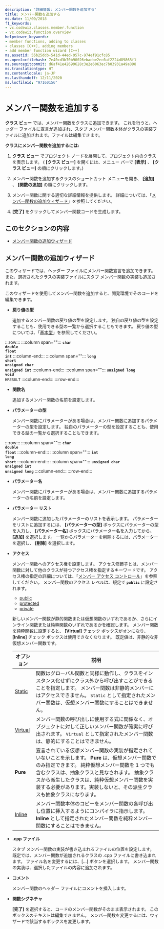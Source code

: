 ```yaml
---
description: '詳細情報: メンバー関数を追加する'
title: メンバー関数を追加する
ms.date: 11/09/2018
f1_keywords:
- vc.codewiz.classes.member.function
- vc.codewiz.function.overview
helpviewer_keywords:
- member functions, adding to classes
- classes [C++], adding members
- add member function wizard [C++]
ms.assetid: 55b25ddb-541d-44ed-957c-974ef91cfc85
ms.openlocfilehash: 7e40cd3b70b90026ebaebe2ec0af2224d89868f1
ms.sourcegitcommit: d6af41e42699628c3e2e6063ec7b03931a49a098
ms.translationtype: HT
ms.contentlocale: ja-JP
ms.lasthandoff: 12/11/2020
ms.locfileid: "97160156"
---
```

# <a name="add-a-member-function"></a>メンバー関数を追加する

**クラス ビュー** では、メンバー関数をクラスに追加できます。 これを行うと、ヘッダー ファイルに宣言が追加され、スタブ メンバー関数本体がクラスの実装ファイルに追加されます。ファイルは編集できます。

**クラスにメンバー関数を追加するには:**

1. **クラス ビュー** でプロジェクト ノードを展開して、プロジェクト内のクラスを表示します。 ( **[クラス ビュー]** を開くには、メニュー バーで **[表示]** 、 **[クラス ビュー]** の順にクリックします。)

1. メンバー関数を追加するクラスのショートカット メニューを開き、 **[追加]** 、 **[関数の追加]** の順にクリックします。

1. メンバー関数に関する適切な詳細情報を提供します。 詳細については、「[メンバー関数の追加ウィザード](#add-member-function-wizard)」を参照してください。

1. **[完了]** をクリックしてメンバー関数コードを生成します。

## <a name="in-this-section"></a>このセクションの内容

- [メンバー関数の追加ウィザード](#add-member-function-wizard)

## <a name="add-member-function-wizard"></a>メンバー関数の追加ウィザード

このウィザードでは、ヘッダー ファイルにメンバー関数宣言を追加できます。 また、選択されたクラスの実装ファイルにスタブ メンバー関数の実装も追加されます。

このウィザードを使用してメンバー関数を追加すると、開発環境でそのコードを編集できます。

- **戻り値の型**

  追加するメンバー関数の戻り値の型を設定します。 独自の戻り値の型を設定することも、使用できる型の一覧から選択することもできます。 戻り値の型については、「[基本型](../cpp/fundamental-types-cpp.md)」を参照してください。

:::row:::
   :::column span="":::
      **`char`**\
      **`double`**\
      **`float`**\
      **`int`**
   :::column-end:::
   :::column span="":::
      **`long`**\
      **`short`**\
      **`unsigned char`**\
      **`unsigned int`**
   :::column-end:::
   :::column span="":::
      **`unsigned long`**\
      **`void`**\
      `HRESULT`
   :::column-end:::
:::row-end:::

- **関数名**

  追加するメンバー関数の名前を設定します。

- **パラメーターの型**

  メンバー関数にパラメーターがある場合は、メンバー関数に追加するパラメーターの型を設定します。 独自のパラメーターの型を設定することも、使用できる型の一覧から選択することもできます。

:::row:::
   :::column span="":::
      **`char`**\
      **`double`**\
      **`float`**
   :::column-end:::
   :::column span="":::
      **`int`**\
      **`long`**\
      **`short`**
   :::column-end:::
   :::column span="":::
      **`unsigned char`**\
      **`unsigned int`**\
      **`unsigned long`**
   :::column-end:::
:::row-end:::

- **パラメーター名**

  メンバー関数にパラメーターがある場合は、メンバー関数に追加するパラメーターの名前を設定します。

- **パラメーター リスト**

  メンバー関数に追加したパラメーターのリストを表示します。 パラメーターをリストに追加するには、 **[パラメーターの型]** ボックスにパラメーターの型を入力し、 **[パラメーター名]** ボックスにパラメーター名を入力してから、 **[追加]** を選択します。 一覧からパラメーターを削除するには、パラメーターを選択し、 **[削除]** を選択します。

- **アクセス**

  メンバー関数へのアクセス権を設定します。 アクセス修飾子とは、メンバー関数に対して他のクラスが持つアクセス権を指定するキーワードです。 アクセス権の指定の詳細については、「[メンバー アクセス コントロール](../cpp/member-access-control-cpp.md)」を参照してください。 メンバー関数のアクセス レベルは、規定で **`public`** に設定されます。

  - [public](../cpp/public-cpp.md)
  - [protected](../cpp/protected-cpp.md)
  - [private](../cpp/private-cpp.md)

  新しいメンバー関数が静的関数または仮想関数のいずれであるか、さらにインライン関数または純粋関数のいずれであるかを確認します。 メンバー関数を純粋関数に設定すると、 **[Virtual]** チェック ボックスがオンになり、 **[Inline]** チェック ボックスは使用できなくなります。 既定値は、非静的な非仮想メンバー関数です。

  | オプション | 説明 |
  |--------|-------------|
  | [Static](../cpp/storage-classes-cpp.md) |  関数はグローバル関数と同様に動作し、クラスをインスタンス化せずにクラス外から呼び出すことができることを指定します。 メンバー関数は非静的メンバーにはアクセスできません。 `Static` として指定されたメンバー関数は、仮想メンバー関数にすることはできません。 |
  | [Virtual](../cpp/virtual-cpp.md) | メンバー関数の呼び出しに使用する式に関係なく、オブジェクトに対して正しいメンバー関数が確実に呼び出されます。 `Virtual` として指定されたメンバー関数は、静的にすることはできません。 |
  | **Pure** | 宣言されている仮想メンバー関数の実装が指定されていないことを示します。 **Pure** は、仮想メンバー関数でのみ指定できます。 純粋仮想メンバー関数を 1 つでも含むクラスは、抽象クラスと見なされます。 抽象クラスから派生したクラスは、純粋仮想メンバー関数を実装する必要があります。実装しないと、その派生クラスも抽象クラスになります。 |
  | [Inline](../cpp/inline-functions-cpp.md) | メンバー関数本体のコピーをメンバー関数の各呼び出し位置に挿入するようにコンパイラに指示します。 **Inline** として指定されたメンバー関数を純粋メンバー関数にすることはできません。 |

- **.cpp ファイル**

  スタブ メンバー関数の実装が書き込まれるファイルの位置を設定します。 既定では、メンバー関数が追加されるクラスの .cpp ファイルに書き込まれます。 ファイル名を変更するには、[...] ボタンを選択します。 メンバー関数の実装は、選択したファイルの内容に追加されます。

- **コメント**

  メンバー関数のヘッダー ファイルにコメントを挿入します。

- **関数シグネチャ**

  **[完了]** を選択すると、コードのメンバー関数がそのまま表示されます。 このボックスのテキストは編集できません。 メンバー関数を変更するには、ウィザードで該当するボックスを変更します。
